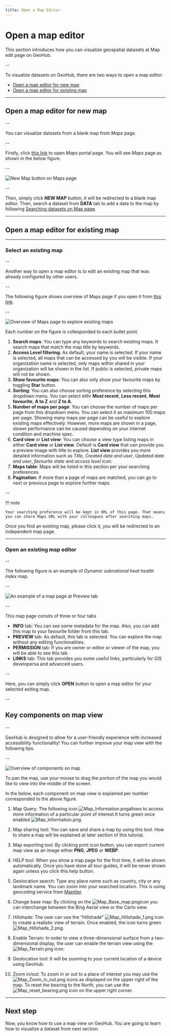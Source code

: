 ```yaml
---
title: Open a Map Editor
---
```


# Open a map editor

This section introduces how you can visualize geospatial datasets at Map edit page on GeoHub.

--

To visualize datasets on GeoHub, there are two ways to open a map editor:

- [Open a map editor for new map](#open-a-map-editor-for-new-map)
- [Open a map editor for existing map](#open-a-map-editor-for-existing-map)

---

## Open a map editor for new map

--

You can visualize datasets from a blank map from _Maps_ page.

--

Firstly, click [this link](https://geohub.data.undp.org/maps) to open _Maps_ portal page. You will see _Maps_ page as shown in the below figure.

--

![New Map button on Maps page](../assets/visualization/maps_new_map.png)

--

Then, simply click **NEW MAP** button, it will be redirected to a blank map editor. Then, search a dataset from **DATA** tab to add a data to the map by following [Searching datasets on Map page](../data/search_datasets_on_map.md).

---

## Open a map editor for existing map

---

### Select an existing map

--

Another way to open a map editor is to edit an existing map that was already configured by other users.

--

The following figure shows overview of Maps page if you open it from [this link](https://geohub.data.undp.org/maps).

--

![Overview of Maps page to explore existing maps](../assets/visualization/maps_explore_maps.png)


<hidden>

Each number on the figure is collesponded to each bullet point.

1. **Search maps**: You can type any keywords to search existing maps. It search maps that match the map title by keywords.
2. **Access Level filtering**: As default, your name is selected. If your name is selected, all maps that can be accessed by you will be visible. If your organization name is selected, only maps within shared in your organization will be shown in the list. If public is selected, private maps will not be shown.
3. **Show favourite maps**: You can also only show your favourite maps by toggling **Star** button.
4. **Sorting**: You can also choose sorting preference by selecting this dropdown menu. You can select eithr **Most recent**, **Less recent**, **Most favourite**, **A to Z** and **Z to A**.
5. **Number of maps per page**: You can choose the number of maps per page from this dropdown menu. You can select it as maximum 100 maps per page. Showing many maps per page can be useful to explore existing maps effectively. However, more maps are shown in a page, slower performance can be caused depending on your internet condition and machine spec.
6. **Card view** or **List view**: You can choose a view type listing maps in either **Card view** or **List view**. Default is **Card view** that can provide you a preview image with title to explore. **List view** provides you more detailed information such as _Title_, _Created date and user_, _Updated date and user_, _favourite state_ and _access level icon_.
7. **Maps table**: Maps will be listed in this section per your searching preferences.
8. **Pagination**: If more than a page of maps are matched, you can go to next or previous page to explore further maps.

</hidden>

--

<hidden>

!!! note

    Your searching preference will be kept in URL of this page. That means you can share Maps URL with your colleagues after searching maps.

</hidden>

Once you find an existing map, please click it, you will be redirected to an independent map page.

---

### Open an existing map editor

--

The following figure is an example of _Dynamic subnational heat health index_ map.

--

![An example of a map page at Preview tab](../assets/visualization/maps_map_preview.png)

--

This map page consits of three or four tabs

- **INFO** tab: You can see some metadata for the map. Also, you can add this map to your favourite folder from this tab.
- **PREVIEW** tab: As default, this tab is selected. You can explore the map without any editing functionalities.
- **PERMISSION** tab: If you are owner or editor or viewer of the map, you will be able to see this tab.
- **LINKS** tab: This tab provides you some useful links, particularly for GIS developersa and advanced users.

--

Here, you can simply click **OPEN** button to open a map editor for your selected exiting map.

--

## Key components on map view

--

GeoHub is designed to allow for a user-friendly experience with increased accessibility functionality! You can further improve your map view with the following tips.

--

![Overview of components on map](../assets/visualization/maps_map_overview.png)

To pan the map, use your mouse to drag the portion of the map you would like to view into the middle of the screen.

<hidden>

In the below, each component on map view is explained per number corresponded to the above figure.

1. Map Query: The following icon ![Map_Information.png](../assets/visualization/Map_Information.png)allows to access more information of a particular point of interest.It turns green once enabled ![Map_Information.png](../assets/visualization/Map_Information1.png).

2. Map sharing tool: You can save and share a map by using this tool. How to share a map will be explained at later section of this tutorial.

3. Map exporting tool: By clicking print icon button, you can export current map view as an image either **PNG**, **JPEG** or **WEBP**.

4. HELP tool: When you show a map page for the first time, it will be shown automatically. Once you have done all tour guides, it will be never shown again unless you click this help button.

5. Geolocation search: Type any place name such as country, city or any landmark name. You can zoom into your searched location. This is using geocoding service from [Maptiler](https://cloud.maptiler.com).

6. Change base map: By clicking on the ![Map_Base_map.png](../assets/visualization/Map_Base_map.png)icon you can interchange between the Bing Aerial view or the Carto view.

7. Hillshade: The user can use the “Hillshade” ![Map_Hillshade_1.png](../assets/visualization/Map_Hillshade_1.png) icon to create a realistic view of terrain. Once enabled, the icon turns green ![Map_Hillshade_2.png](../assets/visualization/Map_Hillshade_2.png).

8. Enable Terrain: In order to view a three-dimensional surface from a two-dimensional display, the user can enable the terrain view using the ![Map_Terrain.png](../assets/visualization/Map_Terrain.png) icon.

9. Geolocation tool: It will be zooming to your current location of a device using GeoHub.

10. Zoom in/out: To zoom in or out to a place of interest you may use the ![Map_Zoom_in_out.png](../assets/visualization/Map_Zoom_in_out.png) icons as displayed on the upper right of the map. To reset the bearing to the North, you can use the ![Map_reset_bearing.png](../assets/visualization/Map_reset_bearing.png) icon on the upper right corner.

</hidden>

---

## Next step

Now, you know how to use a map view on GeoHub. You are going to learn how to visualize a dataset from next section.
